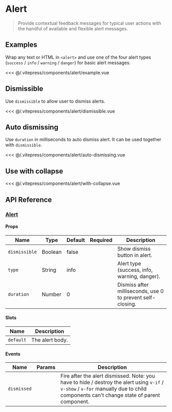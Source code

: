 # Alert

> Provide contextual feedback messages for typical user actions with the handful of available and flexible alert messages.

## Examples

Wrap any text or HTML in `<alert>` and use one of the four alert types (`success` / `info` / `warning` / `danger`) for basic alert messages.

<ClientOnly><alert-example/></ClientOnly>

<<< @/.vitepress/components/alert/example.vue

## Dismissible

Use `dismissible` to allow user to dismiss alerts.

<ClientOnly><alert-dismissible/></ClientOnly>

<<< @/.vitepress/components/alert/dismissible.vue

## Auto dismissing

Use `duration` in milliseconds to auto dismiss alert. It can be used together with `dismissible`.

<ClientOnly><alert-auto-dismissing/></ClientOnly>

<<< @/.vitepress/components/alert/auto-dismissing.vue

## Use with collapse

<ClientOnly><alert-with-collapse/></ClientOnly>

<<< @/.vitepress/components/alert/with-collapse.vue

## API Reference

### [Alert](https://github.com/uiv-lib/uiv/blob/1.x/src/components/alert/Alert.vue)

#### Props

| Name          | Type    | Default | Required | Description                                                |
|---------------|---------|---------|----------|------------------------------------------------------------|
| `dismissible` | Boolean | false   |          | Show dismiss button in alert.                              |
| `type`        | String  | info    |          | Alert type (success, info, warning, danger).               |
| `duration`    | Number  | 0       |          | Dismiss after milliseconds, use 0 to prevent self-closing. |

#### Slots

| Name      | Description     |
|-----------|-----------------|
| `default` | The alert body. |

#### Events

| Name        | Params | Description                                                                                                                                                                           |
|-------------|--------|---------------------------------------------------------------------------------------------------------------------------------------------------------------------------------------|
| `dismissed` |        | Fire after the alert dismissed. Note: you have to hide / destroy the alert using `v-if` / `v-show` / `v-for` manually due to child components can't change state of parent component. |

